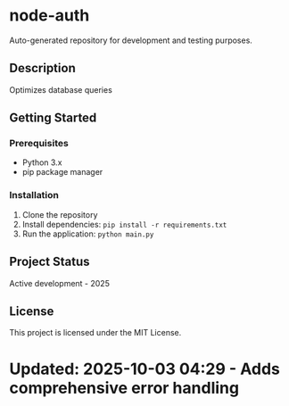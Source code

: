# node-auth

Auto-generated repository for development and testing purposes.

## Description

Optimizes database queries

## Getting Started

### Prerequisites

- Python 3.x
- pip package manager

### Installation

1. Clone the repository
2. Install dependencies: `pip install -r requirements.txt`
3. Run the application: `python main.py`

## Project Status

Active development - 2025

## License

This project is licensed under the MIT License.
# Updated: 2025-10-03 04:29 - Adds comprehensive error handling
